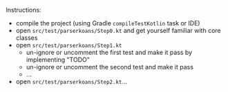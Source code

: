 Instructions:
 - compile the project (using Gradle `compileTestKotlin` task or IDE)
 - open `src/test/parserkoans/Step0.kt` and get yourself familiar with core classes
 - open `src/test/parserkoans/Step1.kt`
    - un-ignore or uncomment the first test and make it pass by implementing "TODO"
    - un-ignore or uncomment the second test and make it pass
    - ...
 - open `src/test/parserkoans/Step2.kt`...
